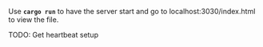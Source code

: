 Use **`cargo run`** to have the server start and go to localhost:3030/index.html
to view the file.

TODO: Get heartbeat setup